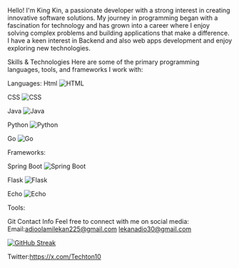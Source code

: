
Hello! I'm King Kin, a passionate developer with a strong interest in creating innovative software solutions. My journey in programming began with a fascination for technology and has grown into a career where I enjoy solving complex problems and building applications that make a difference. I have a keen interest in Backend and also web apps development and enjoy exploring new technologies.

Skills & Technologies
Here are some of the primary programming languages, tools, and frameworks I work with:

Languages:
Html  ![HTML](https://img.shields.io/badge/HTML-E34F26?style=flat&logo=html5&logoColor=white)




CSS ![CSS](https://img.shields.io/badge/CSS-1572B6?style=flat&logo=css3&logoColor=white)




Java ![Java](https://img.shields.io/badge/Java-007396?style=flat&logo=java&logoColor=white)


Python ![Python](https://img.shields.io/badge/Python-3776AB?style=flat&logo=python&logoColor=white)



Go    ![Go](https://img.shields.io/badge/Go-00ADD8?style=flat&logo=go&logoColor=white)



Frameworks:

Spring Boot  ![Spring Boot](https://img.shields.io/badge/Spring%20Boot-6DB33F?style=flat&logo=spring&logoColor=white)


Flask ![Flask](https://img.shields.io/badge/Flask-000000?style=flat&logo=flask&logoColor=white)



Echo ![Echo](https://img.shields.io/badge/Echo-00BFFF?style=flat&logo=go&logoColor=white)



Tools:

Git
Contact Info
Feel free to connect with me on social media: 
Email:adioolamilekan225@gmail.com     lekanadio30@gmail.com                                                       




















[![GitHub Streak](http://github-readme-streak-stats.herokuapp.com?user=King-kin5&mode=weekly)](https://git.io/streak-stats)




















Twitter:https://x.com/Techton10
